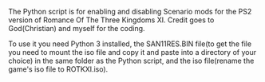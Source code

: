 The Python script is for enabling and disabling Scenario mods for the PS2 version of Romance Of The Three Kingdoms XI. Credit goes to God(Christian) and myself for the coding.

To use it you need Python 3 installed, the SAN11RES.BIN file(to get the file you need to mount the iso file and copy it and paste into a directory of your choice) in the same folder as the Python script, and the iso file(rename the game's iso file to ROTKXI.iso).
